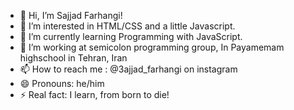 - 👋 Hi, I’m Sajjad Farhangi!
- 👀 I’m interested in HTML/CSS and a little Javascript.
- 🌱 I’m currently learning Programming with JavaScript.
- 💞️ I’m working at semicolon programming group, In Payamemam highschool in Tehran, Iran 
- 📫 How to reach me : @3ajjad_farhangi on instagram
- 😄 Pronouns: he/him
- ⚡ Real fact: I learn, from born to die!

<!---
Sajjad-Frhngi/Sajjad-Frhngi is a ✨ special ✨ repository because its `README.md` (this file) appears on your GitHub profile.
You can click the Preview link to take a look at your changes.
--->
